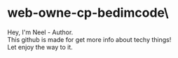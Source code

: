 # web-owne-cp-bedimcode\
Hey, I'm Neel - Author. <br>
This github is made for get more info about techy things!
<br>
Let enjoy the way to it.
